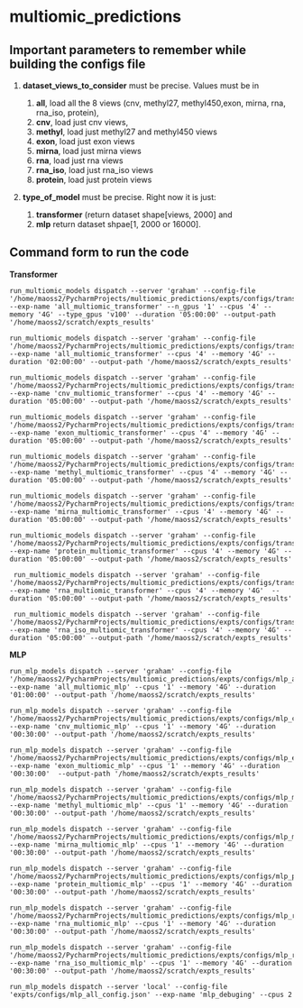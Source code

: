 # multiomic_predictions

## Important parameters to remember while building the configs file

1. __dataset_views_to_consider__ must be precise. Values must be in
    1. __all__, load all the 8 views (cnv, methyl27, methyl450,exon, mirna, rna, rna_iso, protein),
    2. __cnv__, load just cnv views,
    3. __methyl__, load just methyl27 and methyl450 views
    4. __exon__, load just exon views
    5. __mirna__, load just mirna views
    6. __rna__, load just rna views
    7. __rna_iso__, load just rna_iso views
    8. __protein__, load just protein views

2. __type_of_model__ must be precise. Right now it is just:
    1. __transformer__ (return dataset shape[views, 2000] and
    2. __mlp__ return dataset shpae[1, 2000 or 16000].

## Command form to run the code

__Transformer__

    run_multiomic_models dispatch --server 'graham' --config-file '/home/maoss2/PycharmProjects/multiomic_predictions/expts/configs/transformer_all_config_0.json' --exp-name 'all_multiomic_transformer' --n_gpus '1' --cpus '4' --memory '4G' --type_gpus 'v100' --duration '05:00:00' --output-path '/home/maoss2/scratch/expts_results'

    run_multiomic_models dispatch --server 'graham' --config-file '/home/maoss2/PycharmProjects/multiomic_predictions/expts/configs/transformer_all_config_0.json' --exp-name 'all_multiomic_transformer' --cpus '4' --memory '4G' --duration '02:00:00' --output-path '/home/maoss2/scratch/expts_results'

    run_multiomic_models dispatch --server 'graham' --config-file '/home/maoss2/PycharmProjects/multiomic_predictions/expts/configs/transformer_cnv_config.json' --exp-name 'cnv_multiomic_transformer' --cpus '4' --memory '4G' --duration '05:00:00' --output-path '/home/maoss2/scratch/expts_results'

    run_multiomic_models dispatch --server 'graham' --config-file '/home/maoss2/PycharmProjects/multiomic_predictions/expts/configs/transformer_exon_config.json' --exp-name 'exon_multiomic_transformer' --cpus '4' --memory '4G' --duration '05:00:00' --output-path '/home/maoss2/scratch/expts_results'

    run_multiomic_models dispatch --server 'graham' --config-file '/home/maoss2/PycharmProjects/multiomic_predictions/expts/configs/transformer_methyl_config.json' --exp-name 'methyl_multiomic_transformer' --cpus '4' --memory '4G' --duration '05:00:00' --output-path '/home/maoss2/scratch/expts_results'

    run_multiomic_models dispatch --server 'graham' --config-file '/home/maoss2/PycharmProjects/multiomic_predictions/expts/configs/transformer_mirna_config.json' --exp-name 'mirna_multiomic_transformer' --cpus '4' --memory '4G' --duration '05:00:00' --output-path '/home/maoss2/scratch/expts_results'

    run_multiomic_models dispatch --server 'graham' --config-file '/home/maoss2/PycharmProjects/multiomic_predictions/expts/configs/transformer_protein_config.json' --exp-name 'protein_multiomic_transformer' --cpus '4' --memory '4G' --duration '05:00:00' --output-path '/home/maoss2/scratch/expts_results'

     run_multiomic_models dispatch --server 'graham' --config-file '/home/maoss2/PycharmProjects/multiomic_predictions/expts/configs/transformer_rna_config.json' --exp-name 'rna_multiomic_transformer' --cpus '4' --memory '4G'  --duration '05:00:00' --output-path '/home/maoss2/scratch/expts_results'

     run_multiomic_models dispatch --server 'graham' --config-file '/home/maoss2/PycharmProjects/multiomic_predictions/expts/configs/transformer_rna_iso_config.json' --exp-name 'rna_iso_multiomic_transformer' --cpus '4' --memory '4G' --duration '05:00:00' --output-path '/home/maoss2/scratch/expts_results'

__MLP__

    run_mlp_models dispatch --server 'graham' --config-file '/home/maoss2/PycharmProjects/multiomic_predictions/expts/configs/mlp_all_config.json' --exp-name 'all_multiomic_mlp' --cpus '1' --memory '4G' --duration '01:00:00' --output-path '/home/maoss2/scratch/expts_results'

    run_mlp_models dispatch --server 'graham' --config-file '/home/maoss2/PycharmProjects/multiomic_predictions/expts/configs/mlp_cnv_config.json' --exp-name 'cnv_multiomic_mlp' --cpus '1' --memory '4G' --duration '00:30:00' --output-path '/home/maoss2/scratch/expts_results'

    run_mlp_models dispatch --server 'graham' --config-file '/home/maoss2/PycharmProjects/multiomic_predictions/expts/configs/mlp_exon_config.json' --exp-name 'exon_multiomic_mlp' --cpus '1' --memory '4G' --duration '00:30:00'  --output-path '/home/maoss2/scratch/expts_results'

    run_mlp_models dispatch --server 'graham' --config-file '/home/maoss2/PycharmProjects/multiomic_predictions/expts/configs/mlp_methyl_config.json' --exp-name 'methyl_multiomic_mlp' --cpus '1' --memory '4G' --duration '00:30:00' --output-path '/home/maoss2/scratch/expts_results'

    run_mlp_models dispatch --server 'graham' --config-file '/home/maoss2/PycharmProjects/multiomic_predictions/expts/configs/mlp_mirna_config.json' --exp-name 'mirna_multiomic_mlp' --cpus '1' --memory '4G' --duration '00:30:00' --output-path '/home/maoss2/scratch/expts_results'

    run_mlp_models dispatch --server 'graham' --config-file '/home/maoss2/PycharmProjects/multiomic_predictions/expts/configs/mlp_protein_config.json' --exp-name 'protein_multiomic_mlp' --cpus '1' --memory '4G' --duration '00:30:00' --output-path '/home/maoss2/scratch/expts_results'

    run_mlp_models dispatch --server 'graham' --config-file '/home/maoss2/PycharmProjects/multiomic_predictions/expts/configs/mlp_rna_config.json' --exp-name 'rna_multiomic_mlp' --cpus '1' --memory '4G' --duration '00:30:00' --output-path '/home/maoss2/scratch/expts_results'

    run_mlp_models dispatch --server 'graham' --config-file '/home/maoss2/PycharmProjects/multiomic_predictions/expts/configs/mlp_rna_iso_config.json' --exp-name 'rna_iso_multiomic_mlp' --cpus '1' --memory '4G' --duration '00:30:00' --output-path '/home/maoss2/scratch/expts_results'

    run_mlp_models dispatch --server 'local' --config-file 'expts/configs/mlp_all_config.json' --exp-name 'mlp_debuging' --cpus 2